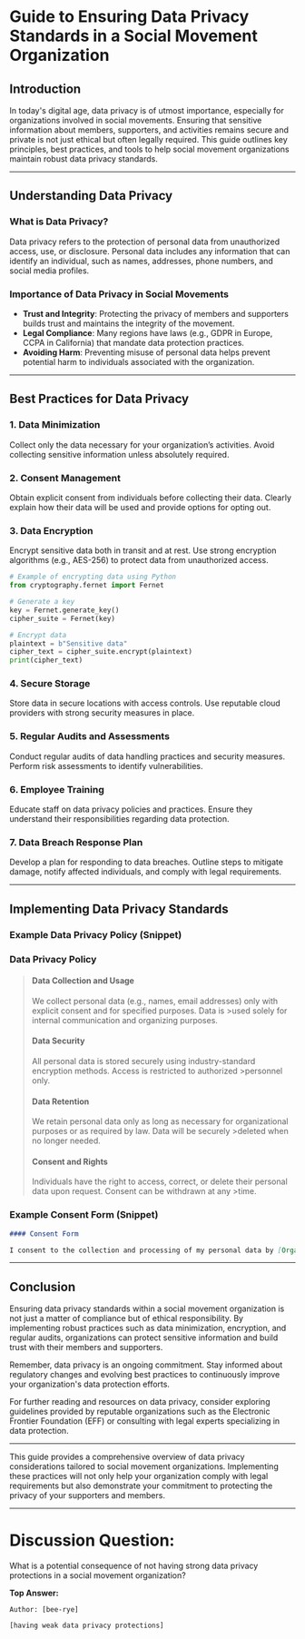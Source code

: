 # Guide to Ensuring Data Privacy Standards in a Social Movement Organization

## Introduction

In today's digital age, data privacy is of utmost importance, especially for organizations involved in social movements. Ensuring that sensitive information about members, supporters, and activities remains secure and private is not just ethical but often legally required. This guide outlines key principles, best practices, and tools to help social movement organizations maintain robust data privacy standards.

---

## Understanding Data Privacy

### What is Data Privacy?

Data privacy refers to the protection of personal data from unauthorized access, use, or disclosure. Personal data includes any information that can identify an individual, such as names, addresses, phone numbers, and social media profiles.

### Importance of Data Privacy in Social Movements

- **Trust and Integrity**: Protecting the privacy of members and supporters builds trust and maintains the integrity of the movement.
- **Legal Compliance**: Many regions have laws (e.g., GDPR in Europe, CCPA in California) that mandate data protection practices.
- **Avoiding Harm**: Preventing misuse of personal data helps prevent potential harm to individuals associated with the organization.

---

## Best Practices for Data Privacy

### 1. Data Minimization

Collect only the data necessary for your organization’s activities. Avoid collecting sensitive information unless absolutely required.

### 2. Consent Management

Obtain explicit consent from individuals before collecting their data. Clearly explain how their data will be used and provide options for opting out.

### 3. Data Encryption

Encrypt sensitive data both in transit and at rest. Use strong encryption algorithms (e.g., AES-256) to protect data from unauthorized access.

```python
# Example of encrypting data using Python
from cryptography.fernet import Fernet

# Generate a key
key = Fernet.generate_key()
cipher_suite = Fernet(key)

# Encrypt data
plaintext = b"Sensitive data"
cipher_text = cipher_suite.encrypt(plaintext)
print(cipher_text)
```

### 4. Secure Storage

Store data in secure locations with access controls. Use reputable cloud providers with strong security measures in place.

### 5. Regular Audits and Assessments

Conduct regular audits of data handling practices and security measures. Perform risk assessments to identify vulnerabilities.

### 6. Employee Training

Educate staff on data privacy policies and practices. Ensure they understand their responsibilities regarding data protection.

### 7. Data Breach Response Plan

Develop a plan for responding to data breaches. Outline steps to mitigate damage, notify affected individuals, and comply with legal requirements.

---

## Implementing Data Privacy Standards

### Example Data Privacy Policy (Snippet)


### Data Privacy Policy
>
>#### Data Collection and Usage
>
>We collect personal data (e.g., names, email addresses) only with explicit consent and for specified purposes. Data is >used solely for internal communication and organizing purposes.
>
>#### Data Security
>
>All personal data is stored securely using industry-standard encryption methods. Access is restricted to authorized >personnel only.
>
>#### Data Retention
>
>We retain personal data only as long as necessary for organizational purposes or as required by law. Data will be securely >deleted when no longer needed.
>
>#### Consent and Rights
>
>Individuals have the right to access, correct, or delete their personal data upon request. Consent can be withdrawn at any >time.


### Example Consent Form (Snippet)

```markdown
#### Consent Form

I consent to the collection and processing of my personal data by [Organization Name] for the purposes of communication and organizational activities. I understand that I may withdraw this consent at any time.
```

---

## Conclusion

Ensuring data privacy standards within a social movement organization is not just a matter of compliance but of ethical responsibility. By implementing robust practices such as data minimization, encryption, and regular audits, organizations can protect sensitive information and build trust with their members and supporters.

Remember, data privacy is an ongoing commitment. Stay informed about regulatory changes and evolving best practices to continuously improve your organization's data protection efforts.

For further reading and resources on data privacy, consider exploring guidelines provided by reputable organizations such as the Electronic Frontier Foundation (EFF) or consulting with legal experts specializing in data protection.

---

This guide provides a comprehensive overview of data privacy considerations tailored to social movement organizations. Implementing these practices will not only help your organization comply with legal requirements but also demonstrate your commitment to protecting the privacy of your supporters and members.

---
# Discussion Question:

What is a potential consequence of not having strong data privacy protections in a social movement organization?

**Top Answer:**
```
Author: [bee-rye]

[having weak data privacy protections]

```
